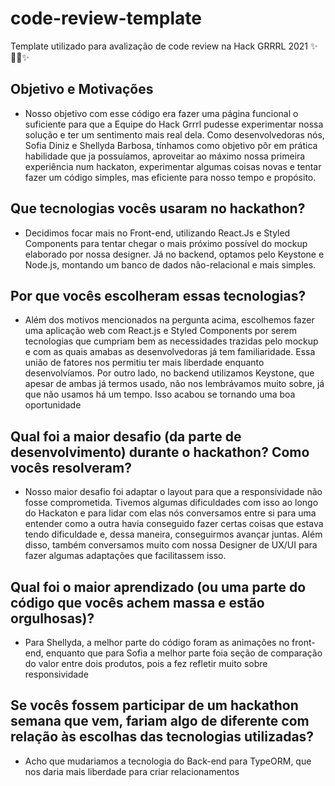 # code-review-template
Template utilizado para avalização de code review na Hack GRRRL 2021 ✨👩‍💻✨


## Objetivo e Motivações
- Nosso objetivo com esse código era fazer uma página funcional o suficiente para que a Equipe do Hack Grrrl pudesse experimentar nossa solução e ter um sentimento mais real dela. Como desenvolvedoras nós, Sofia Diniz e Shellyda Barbosa, tínhamos como objetivo pôr em prática habilidade que ja possuíamos, aproveitar ao máximo nossa primeira experiência num hackaton, experimentar algumas coisas novas e tentar fazer um código simples, mas eficiente para nosso tempo e propósito.

## Que tecnologias vocês usaram no hackathon?
- Decidimos focar mais no Front-end, utilizando React.Js e Styled Components para tentar chegar o mais próximo possível do mockup elaborado por nossa designer. Já no backend, optamos pelo Keystone e Node.js, montando um banco de dados não-relacional e mais simples.

## Por que vocês escolheram essas tecnologias?
- Além dos motivos mencionados na pergunta acima, escolhemos fazer uma aplicação web com React.js e Styled Components por serem tecnologias que cumpriam bem as necessidades trazidas pelo mockup e com as quais amabas as desenvolvedoras já tem familiaridade. Essa união de fatores nos permitiu ter mais liberdade enquanto desenvolvíamos. Por outro lado, no backend utilizamos Keystone, que apesar de ambas já termos usado, não nos lembrávamos muito sobre, já que não usamos há um tempo. Isso acabou se tornando uma boa oportunidade 

## Qual foi a maior desafio (da parte de desenvolvimento) durante o hackathon? Como vocês resolveram?
- Nosso maior desafio foi adaptar o layout para que a responsividade não fosse comprometida. Tivemos algumas dificuldades com isso ao longo do Hackaton e para lidar com elas nós conversamos entre si para uma entender como a outra havia conseguido fazer certas coisas que estava tendo dificuldade e, dessa maneira, conseguirmos avançar juntas. Além disso, também conversamos muito com nossa Designer de UX/UI para fazer algumas adaptações que facilitassem isso.

## Qual foi o maior aprendizado (ou uma parte do código que vocês achem massa e estão orgulhosas)?
- Para Shellyda, a melhor parte do código foram as animações no front-end, enquanto que para Sofia a melhor parte foia seção de comparação do valor entre dois produtos, pois a fez refletir muito sobre responsividade

## Se vocês fossem participar de um hackathon semana que vem, fariam algo de diferente com relação às escolhas das tecnologias utilizadas?
- Acho que mudariamos a tecnologia do Back-end para TypeORM, que nos daria mais liberdade para criar relacionamentos

